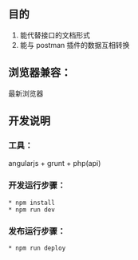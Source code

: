 
## 目的

1. 能代替接口的文档形式
2. 能与 postman 插件的数据互相转换

## 浏览器兼容：

最新浏览器

## 开发说明
### 工具：  
angularjs + grunt + php(api)

### 开发运行步骤：  
```
* npm install  
* npm run dev  
```

### 发布运行步骤：  
```
* npm run deploy  
```
